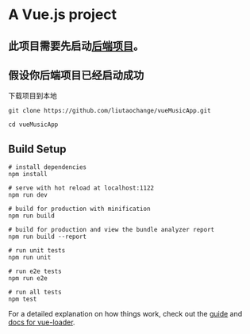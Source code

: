 
# A Vue.js project

## 此项目需要先启动[后端项目](https://github.com/liutaochange/music-server)。

## 假设你后端项目已经启动成功

下载项目到本地

```
git clone https://github.com/liutaochange/vueMusicApp.git

cd vueMusicApp

```

## Build Setup
```
# install dependencies
npm install

# serve with hot reload at localhost:1122
npm run dev

# build for production with minification
npm run build

# build for production and view the bundle analyzer report
npm run build --report

# run unit tests
npm run unit

# run e2e tests
npm run e2e

# run all tests
npm test
```


For a detailed explanation on how things work, check out the [guide](http://vuejs-templates.github.io/webpack/) and [docs for vue-loader](http://vuejs.github.io/vue-loader).
